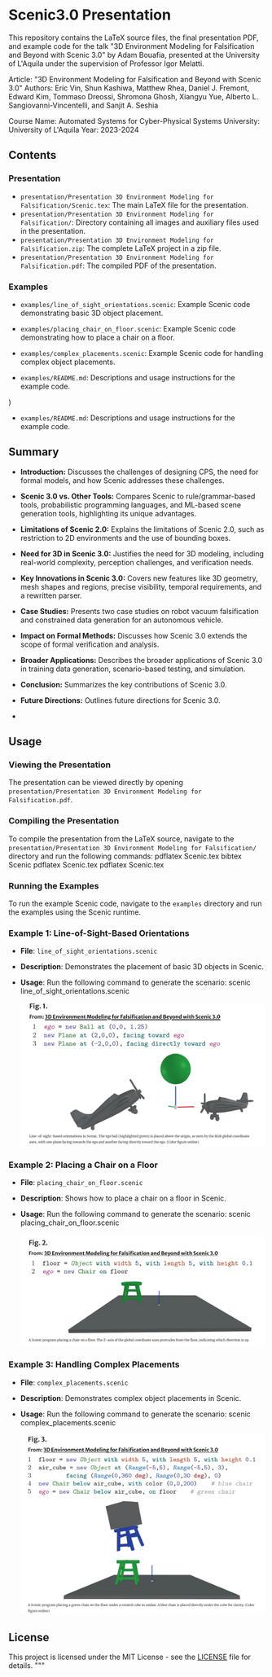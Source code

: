 # Scenic3.0 Presentation

This repository contains the LaTeX source files, the final presentation PDF, and example code for the talk "3D Environment Modeling for Falsification and Beyond with Scenic 3.0" by Adam Bouafia, presented at the University of L'Aquila under the supervision of Professor Igor Melatti.

Article: "3D Environment Modeling for Falsification and Beyond with Scenic 3.0"
Authors: Eric Vin, Shun Kashiwa, Matthew Rhea, Daniel J. Fremont, Edward Kim, Tommaso Dreossi, Shromona Ghosh, Xiangyu Yue, Alberto L. Sangiovanni-Vincentelli, and Sanjit A. Seshia

Course Name: Automated Systems for Cyber-Physical Systems
University: University of L'Aquila
Year: 2023-2024

## Contents

### Presentation
- `presentation/Presentation 3D Environment Modeling for Falsification/Scenic.tex`: The main LaTeX file for the presentation.
- `presentation/Presentation 3D Environment Modeling for Falsification/`: Directory containing all images and auxiliary files used in the presentation.
- `presentation/Presentation 3D Environment Modeling for Falsification.zip`: The complete LaTeX project in a zip file.
- `presentation/Presentation 3D Environment Modeling for Falsification.pdf`: The compiled PDF of the presentation.

### Examples
- `examples/line_of_sight_orientations.scenic`: Example Scenic code demonstrating basic 3D object placement.

- `examples/placing_chair_on_floor.scenic`: Example Scenic code demonstrating how to place a chair on a floor.

- `examples/complex_placements.scenic`: Example Scenic code for handling complex object placements.

- `examples/README.md`: Descriptions and usage instructions for the example code.


)
- `examples/README.md`: Descriptions and usage instructions for the example code.

## Summary
- **Introduction:** Discusses the challenges of designing CPS, the need for formal models, and how Scenic addresses these challenges.
- **Scenic 3.0 vs. Other Tools:** Compares Scenic to rule/grammar-based tools, probabilistic programming languages, and ML-based scene generation tools, highlighting its unique advantages.
- **Limitations of Scenic 2.0:** Explains the limitations of Scenic 2.0, such as restriction to 2D environments and the use of bounding boxes.
- **Need for 3D in Scenic 3.0:** Justifies the need for 3D modeling, including real-world complexity, perception challenges, and verification needs.
- **Key Innovations in Scenic 3.0:** Covers new features like 3D geometry, mesh shapes and regions, precise visibility, temporal requirements, and a rewritten parser.
- **Case Studies:** Presents two case studies on robot vacuum falsification and constrained data generation for an autonomous vehicle.
- **Impact on Formal Methods:** Discusses how Scenic 3.0 extends the scope of formal verification and analysis.
- **Broader Applications:** Describes the broader applications of Scenic 3.0 in training data generation, scenario-based testing, and simulation.
- **Conclusion:** Summarizes the key contributions of Scenic 3.0.
- **Future Directions:** Outlines future directions for Scenic 3.0.

- 
## Usage

### Viewing the Presentation
The presentation can be viewed directly by opening `presentation/Presentation 3D Environment Modeling for Falsification.pdf`.

### Compiling the Presentation
To compile the presentation from the LaTeX source, navigate to the `presentation/Presentation 3D Environment Modeling for Falsification/` directory and run the following commands:
pdflatex Scenic.tex
bibtex Scenic
pdflatex Scenic.tex
pdflatex Scenic.tex

### Running the Examples
To run the example Scenic code, navigate to the `examples` directory and run the examples using the Scenic runtime.

### Example 1: Line-of-Sight-Based Orientations
- **File**: `line_of_sight_orientations.scenic`
- **Description**: Demonstrates the placement of basic 3D objects in Scenic.
- **Usage**: Run the following command to generate the scenario:
scenic line_of_sight_orientations.scenic

  ![Line-of-Sight-Based Orientations](Presentation/Presentation%203D%20Environment%20Modeling%20for%20Falsification/FIG1.png)

### Example 2: Placing a Chair on a Floor
- **File**: `placing_chair_on_floor.scenic`
- **Description**: Shows how to place a chair on a floor in Scenic.
- **Usage**: Run the following command to generate the scenario:
scenic placing_chair_on_floor.scenic

  ![Placing a Chair on a Floor](Presentation/Presentation%203D%20Environment%20Modeling%20for%20Falsification/FIG2.png)

  
### Example 3: Handling Complex Placements
- **File**: `complex_placements.scenic`
- **Description**: Demonstrates complex object placements in Scenic.
- **Usage**: Run the following command to generate the scenario:
scenic complex_placements.scenic

  ![Handling Complex Placements](Presentation/Presentation%203D%20Environment%20Modeling%20for%20Falsification/FIG3.png)
  
## License
This project is licensed under the MIT License - see the [LICENSE](LICENSE) file for details.
"""
